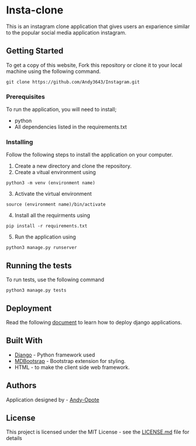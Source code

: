 # Insta-clone
This is an instagram clone application that gives users an exparience similar to the popular social media application instagram.

## Getting Started

To get a copy of this website, Fork this repository or clone it to your local machine using the following command.
```
git clone https://github.com/Andy3643/Instagram.git
```

### Prerequisites

To run the application, you will need to install;
* python
* All dependencies listed in the requirements.txt

### Installing

Follow the following steps to install the application on your computer.

1. Create a new directory and clone the repository.
2. Create a vitual environment using
```
python3 -m venv (environment name) 
```
3. Activate the virtual environment
```
source (environment name)/bin/activate
```
4. Install all the requirments using
```
pip install -r requirements.txt
```
5. Run the application using 
```
python3 manage.py runserver
```


## Running the tests

To run tests, use the following command
```
python3 manage.py tests
```


## Deployment

Read the following [document](https://github.com/jakhax/deploying-django-to-heroku-manual) to learn how to deploy django applications.
## Built With

* [Django](https://www.djangoproject.com/download/) - Python framework used
* [MDBootsrap](https://mdbootstrap.com/) - Bootstrap extension for styling.
* HTML - to make the client side web framework.


## Authors

Application designed by - [Andy-Opote](https://github.com/Andy3643)
## License

This project is licensed under the MIT License - see the [LICENSE.md](LICENSE.md) file for details

